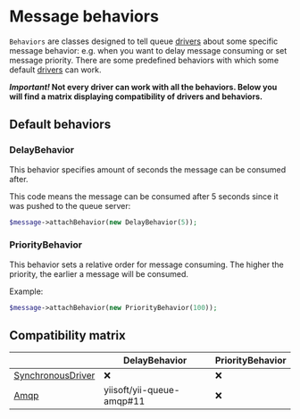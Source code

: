 # Message behaviors

`Behaviors` are classes designed to tell queue [drivers] about some specific message behavior: e.g. when you want
to delay message consuming or set message priority. There are some predefined behaviors with which some
default [drivers] can work.

***Important!* Not every driver can work with all the behaviors. Below you will find a matrix displaying compatibility
of drivers and behaviors.**

## Default behaviors

### DelayBehavior

This behavior specifies amount of seconds the message can be consumed after.

This code means the message can be consumed after 5 seconds since it was pushed to the queue server:

```php
$message->attachBehavior(new DelayBehavior(5));
```

### PriorityBehavior

This behavior sets a relative order for message consuming. The higher the priority, the earlier a message will be consumed.

Example:

```php
$message->attachBehavior(new PriorityBehavior(100));
```

## Compatibility matrix

|                     | DelayBehavior             | PriorityBehavior
|---------------------|---------------------------|-----------------
| [SynchronousDriver] | ❌                        | ❌                
| [Amqp]              | yiisoft/yii-queue-amqp#11 | ❌               


[drivers]: (driver-list.md)
[SynchronousDriver]: (driver-sync.md)
[Amqp]: (https://github.com/yiisoft/yii-queue-amqp)
